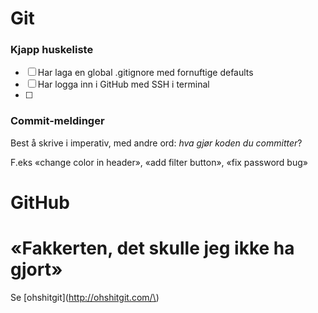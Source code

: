 # Git

### Kjapp huskeliste

* [ ] Har laga en global .gitignore med fornuftige defaults
* [ ] Har logga inn i GitHub med SSH i terminal
* [ ] 
### Commit-meldinger

Best å skrive i imperativ, med andre ord: _hva gjør koden du committer_?

F.eks «change color in header», «add filter button», «fix password bug»

# GitHub

# «Fakkerten, det skulle jeg ikke ha gjort»

Se \[ohshitgit\]\(http://ohshitgit.com/\)



